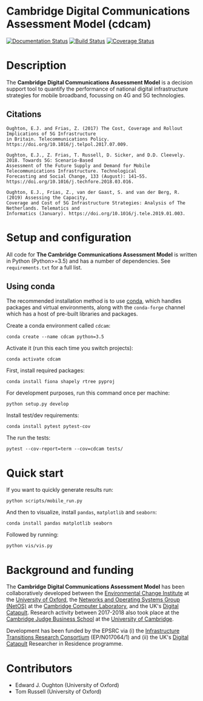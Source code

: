 Cambridge Digital Communications Assessment Model (cdcam)
=========================================================

[![Documentation Status](https://img.shields.io/badge/docs-latest-brightgreen.svg)](http://cdcam.readthedocs.io/en/latest/?badge=latest)
[![Build Status](https://travis-ci.org/nismod/cdcam.svg?branch=master)](https://travis-ci.org/nismod/cdcam)
[![Coverage Status](https://coveralls.io/repos/github/nismod/cdcam/badge.svg?branch=master)](https://coveralls.io/github/nismod/cdcam?branch=master)

Description
===========

The **Cambridge Digital Communications Assessment Model** is a decision support tool to
quantify the performance of national digital infrastructure strategies for mobile broadband,
focussing on 4G and 5G technologies.

Citations
---------

```
Oughton, E.J. and Frias, Z. (2017) The Cost, Coverage and Rollout Implications of 5G Infrastructure
in Britain. Telecommunications Policy. https://doi.org/10.1016/j.telpol.2017.07.009.

Oughton, E.J., Z. Frias, T. Russell, D. Sicker, and D.D. Cleevely. 2018. Towards 5G: Scenario-Based
Assessment of the Future Supply and Demand for Mobile Telecommunications Infrastructure. Technological
Forecasting and Social Change, 133 (August): 141–55. https://doi.org/10.1016/j.techfore.2018.03.016.

Oughton, E.J., Frias, Z., van der Gaast, S. and van der Berg, R. (2019) Assessing the Capacity,
Coverage and Cost of 5G Infrastructure Strategies: Analysis of The Netherlands. Telematics and
Informatics (January). https://doi.org/10.1016/j.tele.2019.01.003.
```

Setup and configuration
=======================

All code for **The Cambridge Communications Assessment Model** is written in Python
(Python>=3.5) and has a number of dependencies. See `requirements.txt` for a full list.

Using conda
-----------

The recommended installation method is to use [conda](http://conda.pydata.org/miniconda.html),
which handles packages and virtual environments, along with the `conda-forge` channel which has
a host of pre-built libraries and packages.

Create a conda environment called `cdcam`:

    conda create --name cdcam python=3.5

Activate it (run this each time you switch projects):

    conda activate cdcam

First, install required packages:

    conda install fiona shapely rtree pyproj

For development purposes, run this command once per machine:

    python setup.py develop

Install test/dev requirements:

    conda install pytest pytest-cov

The run the tests:

    pytest --cov-report=term --cov=cdcam tests/


Quick start
===========

If you want to quickly generate results run:

    python scripts/mobile_run.py

And then to visualize, install `pandas`, `matplotlib` and `seaborn`:

    conda install pandas matplotlib seaborn

Followed by running:

    python vis/vis.py


Background and funding
======================

The **Cambridge Digital Communications Assessment Model** has been collaboratively developed
between the [Environmental Change Institute](http://www.eci.ox.ac.uk/) at the [University of
Oxford](https://www.ox.ac.uk/), the [Networks and Operating Systems Group
(NetOS)](http://www.cl.cam.ac.uk/research/srg/netos) at the [Cambridge Computer
Laboratory](http://www.cl.cam.ac.uk),  and the UK's [Digital
Catapult](http://www.digtalcatapult.org.uk). Research activity between 2017-2018 also took
place at the [Cambridge Judge Business School](http://www.jbs.cam.ac.uk/home/) at the
[University of Cambridge](http://www.cam.ac.uk/).

Development has been funded by the EPSRC via (i) the [Infrastructure Transitions Research
Consortium](http://www.itrc.org.uk/) (EP/N017064/1) and (ii) the UK's [Digital
Catapult](http://www.digicatapult.org.uk) Researcher in Residence programme.

Contributors
============
- Edward J. Oughton (University of Oxford)
- Tom Russell (University of Oxford)
